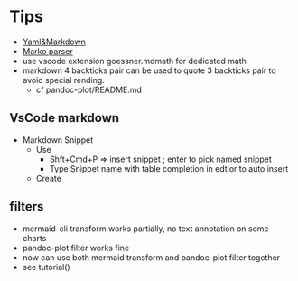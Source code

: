 # Tips
* [Yaml&Markdown](https://quire.getty.edu/documentation/fundamentals/)
* [Marko parser](https://markojs.com/)
* use vscode extension goessner.mdmath for dedicated math
* markdown 4 backticks pair can be used to quote 3 backticks pair to avoid special rending.
    * cf pandoc-plot/README.md

## VsCode markdown
* Markdown Snippet
    * Use
        * Shft+Cmd+P => insert snippet ; enter to pick named snippet
        * Type Snippet name with table completion in edtior to auto insert
    * Create    
                

## filters
* mermaid-cli transform works partially, no text annotation on some charts
* pandoc-plot filter works fine
* now can use both mermaid transform and pandoc-plot filter together
* see tutorial()
